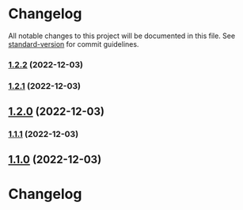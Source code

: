 # Changelog

All notable changes to this project will be documented in this file. See [standard-version](https://github.com/conventional-changelog/standard-version) for commit guidelines.

### [1.2.2](https://github.com/Siumauricio/rippleui/compare/v2.1.2-beta.1...v1.2.2) (2022-12-03)

### [1.2.1](https://github.com/Siumauricio/rippleui/compare/v2.1.2-beta.1...v1.2.1) (2022-12-03)

## [1.2.0](https://github.com/Siumauricio/rippleui/compare/v2.1.2-beta.1...v1.2.0) (2022-12-03)

### [1.1.1](https://github.com/Siumauricio/rippleui/compare/v2.1.2-beta.1...v1.1.1) (2022-12-03)

## [1.1.0](https://github.com/Siumauricio/rippleui/compare/v2.1.2-beta.1...v1.1.0) (2022-12-03)

# Changelog
